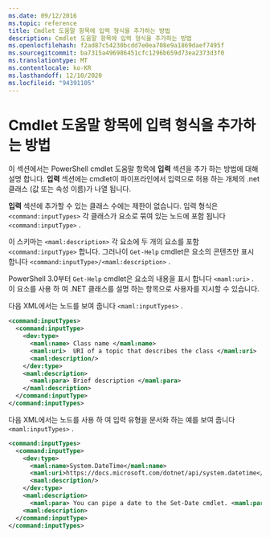 ```yaml
---
ms.date: 09/12/2016
ms.topic: reference
title: Cmdlet 도움말 항목에 입력 형식을 추가하는 방법
description: Cmdlet 도움말 항목에 입력 형식을 추가하는 방법
ms.openlocfilehash: f2ad87c54230bcdd7e0ea708e9a1869daef7495f
ms.sourcegitcommit: ba7315a496986451cfc1296b659d73ea2373d3f0
ms.translationtype: MT
ms.contentlocale: ko-KR
ms.lasthandoff: 12/10/2020
ms.locfileid: "94391105"
---
```

# <a name="how-to-add-input-types-to-a-cmdlet-help-topic"></a>Cmdlet 도움말 항목에 입력 형식을 추가하는 방법

이 섹션에서는 PowerShell cmdlet 도움말 항목에 **입력** 섹션을 추가 하는 방법에 대해 설명 합니다. **입력** 섹션에는 cmdlet이 파이프라인에서 입력으로 허용 하는 개체의 .net 클래스 (값 또는 속성 이름)가 나열 됩니다.

**입력** 섹션에 추가할 수 있는 클래스 수에는 제한이 없습니다. 입력 형식은 `<command:inputTypes>` 각 클래스가 요소로 묶여 있는 노드에 포함 됩니다 `<command:inputType>` .

이 스키마는 `<maml:description>` 각 요소에 두 개의 요소를 포함 `<command:inputType>` 합니다.
그러나이 `Get-Help` cmdlet은 요소의 콘텐츠만 표시 합니다 `<command:inputType>/<maml:description>` .

PowerShell 3.0부터 `Get-Help` cmdlet은 요소의 내용을 표시 합니다 `<maml:uri>` .
이 요소를 사용 하 여 .NET 클래스를 설명 하는 항목으로 사용자를 지시할 수 있습니다.

다음 XML에서는 노드를 보여 줍니다 `<maml:inputTypes>` .

```xml
<command:inputTypes>
  <command:inputType>
    <dev:type>
      <maml:name> Class name </maml:name>
      <maml:uri>  URI of a topic that describes the class </maml:uri>
      <maml:description/>
    </dev:type>
    <maml:description>
      <maml:para> Brief description </maml:para>
    </maml:description>
  </command:inputType>
</command:inputTypes>
```

다음 XML에서는 노드를 사용 하 여 입력 유형을 문서화 하는 예를 보여 줍니다 `<maml:inputTypes>` .

```xml
<command:inputTypes>
  <command:inputType>
    <dev:type>
      <maml:name>System.DateTime</maml:name>
      <maml:uri>https://docs.microsoft.com/dotnet/api/system.datetime</maml:uri>
      <maml:description/>
    </dev:type>
    <maml:description>
      <maml:para> You can pipe a date to the Set-Date cmdlet. <maml:para>
    <maml:description>
  </command:inputType>
</command:inputTypes>
```
